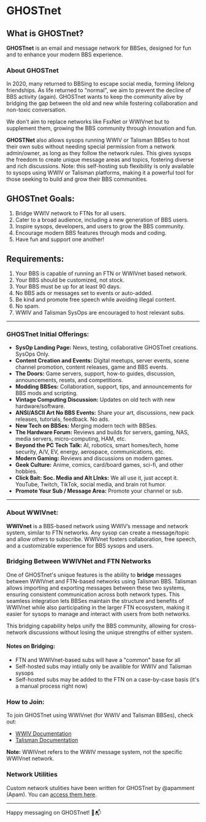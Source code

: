 # GHOSTnet

## What is GHOSTnet?

**GHOSTnet** is an email and message network for BBSes, designed for fun and to enhance your modern BBS experience.

### About GHOSTnet
In 2020, many returned to BBSing to escape social media, forming lifelong friendships. As life returned to "normal", we aim to prevent the decline of BBS activity (again). GHOSTnet wants to keep the community alive by bridging the gap between the old and new while fostering collaboration and non-toxic conversation.

We don't aim to replace networks like FsxNet or WWIVnet but to supplement them, growing the BBS community through innovation and fun.

**GHOSTNet** also allows sysops running WWIV or Talisman BBSes to host their own subs without needing special permission from a network admin/owner, as long as they follow the network rules. This gives sysops the freedom to create unique message areas and topics, fostering diverse and rich discussions. Note: this self-hosting sub  flexibility is only available to sysops using WWIV or Talisman platforms, making it a powerful tool for those seeking to build and grow their BBS communities.

## GHOSTnet Goals:

1. Bridge WWIV network to FTNs for all users.
2. Cater to a broad audience, including a new generation of BBS users.
3. Inspire sysops, developers, and users to grow the BBS community.
4. Encourage modern BBS features through mods and coding.
5. Have fun and support one another!

## Requirements:

1. Your BBS is capable of running an FTN or WWIVnet based network.
2. Your BBS should be customized, not stock.
3. Your BBS must be up for at least 90 days.
4. No BBS ads or messages set to events or auto-added.
5. Be kind and promote free speech while avoiding illegal content.
6. No spam.
7. WWIV and Talisman SysOps are encouraged to host relevant subs.

---

### GHOSTnet Initial Offerings:

- **SysOp Landing Page:** News, testing, collaborative GHOSTnet creations. SysOps Only.
- **Content Creation and Events:** Digital meetups, server events, scene channel promotion, content releases, game and BBS events.
- **The Doors:** Game servers, support, how-to guides, discussion, announcements, resets, and competitions.
- **Modding BBSes:** Collaboration, support, tips, and announcements for BBS mods and scripting.
- **Vintage Computing Discussion:** Updates on old tech with new hardware/software.
- **ANSI/ASCII Art No BBS Events:** Share your art, discussions, new pack releases, tutorials, feedback. No ads.
- **New Tech on BBSes:** Merging modern tech with BBSes.
- **The Hardware Forum:** Reviews and builds for servers, gaming, NAS, media servers, micro-computing, HAM, etc.
- **Beyond the PC Tech Talk:** AI, robotics, smart homes/tech, home security, A/V, EV, energy, aerospace, communications, etc.
- **Modern Gaming:** Reviews and discussions on modern games.
- **Geek Culture:** Anime, comics, card/board games, sci-fi, and other hobbies.
- **Click Bait: Soc. Media and Alt LInks:** We all use it, just accept it. YouTube, Twitch, TikTok, social media, and brain rot humor.
- **Promote Your Sub / Message Area:** Promote your channel or sub.

--- 

### About WWIVnet:

**WWIVnet** is a BBS-based network using WWIV’s message and network system, similar to FTN networks. Any sysop can create a message/topic and allow others to subscribe. WWIVnet fosters collaboration, free speech, and a customizable experience for BBS sysops and users.

### Bridging Between WWIVNet and FTN Networks

One of GHOSTnet's unique features is the ability to **bridge** messages between WWIVnet and FTN-based networks using Talisman BBS. Talisman allows importing and exporting messages between these two systems, ensuring consistent communication across both network types. This seamless integration lets BBSes maintain the structure and benefits of WWIVnet while also participating in the larger FTN ecosystem, making it easier for sysops to manage and interact with users from both networks. 

This bridging capability helps unify the BBS community, allowing for cross-network discussions without losing the unique strengths of either system.

#### Notes on Bridging:
- FTN and WWIVnet-based subs will have a "common" base for all
- Self-hosted subs may intially only be availible for WWIV and Talisman sysops
- Self-hosted subs may be added to the FTN on a case-by-case basis (it's a manual process right now)

### How to Join:

To join GHOSTnet using WWIVnet (for WWIV and Talisman BBSes), check out:
- [WWIV Documentation](https://docs.wwivbbs.org)
- [Talisman Documentation](https://talismanbbs.com/docs)

**Note:** WWIVnet refers to the WWIV message system, not the specific WWIVnet network.

### Network Utilities

Custom network utulities have been written for GHOSTnet by @apamment (Apam). You can [access them here](https://github.com/apamment/ghostup).

---

Happy messaging on GHOSTnet! 🚀📬
